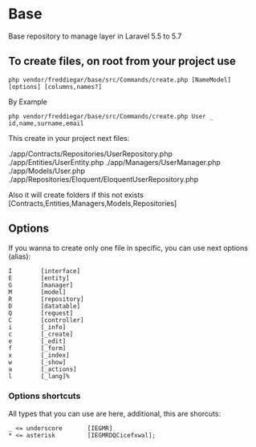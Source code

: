 # Base
Base repository to manage layer in Laravel 5.5 to 5.7

## To create files, on root from your project use

```
php vendor/freddiegar/base/src/Commands/create.php [NameModel] [options] [columns,names?]
```

By Example

```
php vendor/freddiegar/base/src/Commands/create.php User _ id,name,surname,email
```

This create in your project next files:

./app/Contracts/Repositories/UserRepository.php
./app/Entities/UserEntity.php
./app/Managers/UserManager.php
./app/Models/User.php
./app/Repositories/Eloquent/EloquentUserRepository.php

Also it will create folders if this not exists [Contracts,Entities,Managers,Models,Repositories]

## Options

If you wanna to create only one file in specific, you can use next options (alias):

```
I        [interface]
E        [entity]
G        [manager]
M        [model]
R        [repository]
D        [datatable]
Q        [request]
C        [controller]
i        [_info]
c        [_create]
e        [_edit]
f        [_form]
x        [_index]
w        [_show]
a        [_actions]
l        [_lang]%  
```

### Options shortcuts

All types that you can use are here, additional, this are shorcuts:

```
_ <= underscore       [IEGMR]
* <= asterisk         [IEGMRDQCicefxwal];
```

